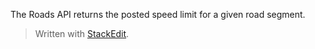

The  Roads API  returns the posted speed limit for a given road segment.  

> Written with [StackEdit](https://stackedit.io/).
<!--stackedit_data:
eyJoaXN0b3J5IjpbLTIxMzY0NDU4ODFdfQ==
-->